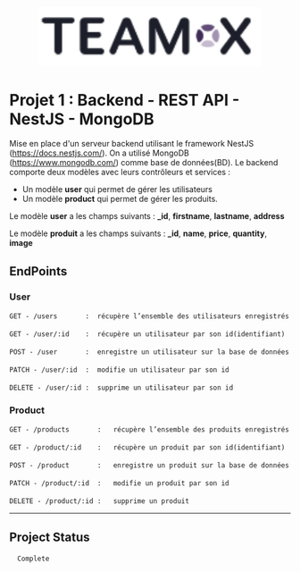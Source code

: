 <p align="center">
<!--   <a href="http://nestjs.com/" target="blank"><img src="https://nestjs.com/img/logo-small.svg" width="200" alt="Nest Logo" style="margin-left: -7%; margin-right: 8%;" style="margin-left: -7%; margin-right: 8%;"/></a> -->
  <a href="https://github.com/Cheikh785/mini-project-teamx-group-backend/" target="blank" style="margin-top: -6%;"><img src="teamx.png" width="400" alt="TeamX group Logo" style="margin-top: -6%;"/></a>
</p>

[circleci-image]: https://img.shields.io/circleci/build/github/nestjs/nest/master?token=abc123def456
[circleci-url]: https://circleci.com/gh/nestjs/nest

# Projet 1 : Backend - REST API - NestJS - MongoDB
Mise en place d'un serveur backend utilisant le framework NestJS (https://docs.nestjs.com/). On a utilisé MongoDB (https://www.mongodb.com/) comme base de données(BD). Le backend comporte deux modèles avec leurs contrôleurs et services :

  - Un modèle **user** qui permet de gérer les utilisateurs
  - Un modèle **product** qui permet de gérer les produits.
  
Le modèle **user** a les champs suivants : **_id**, **firstname**, **lastname**, **address**

Le modèle **produit** a les champs suivants : **_id**, **name**, **price**, **quantity**, **image**

## EndPoints

### User
    GET - /users       :  récupère l’ensemble des utilisateurs enregistrés

    GET - /user/:id    :  récupère un utilisateur par son id(identifiant)

    POST - /user       :  enregistre un utilisateur sur la base de données

    PATCH - /user/:id  :  modifie un utilisateur par son id

    DELETE - /user/:id :  supprime un utilisateur par son id

### Product
    GET - /products       :   récupère l’ensemble des produits enregistrés

    GET - /product/:id    :   récupère un produit par son id(identifiant)

    POST - /product       :   enregistre un produit sur la base de données

    PATCH - /product/:id  :   modifie un produit par son id

    DELETE - /product/:id :   supprime un produit

-----------

## Project Status 
      Complete 
